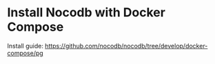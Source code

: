 

# Install Nocodb with Docker Compose
Install guide: https://github.com/nocodb/nocodb/tree/develop/docker-compose/pg